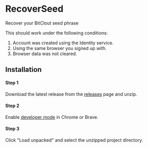 # RecoverSeed
Recover your BitClout seed phrase

This should work under the following conditions:

1. Account was created using the Identity service.
2. Using the same browser you signed up with.
2. Browser data was not cleared.

## Installation

#### Step 1

Download the latest release from the [releases](https://github.com/iPaulPro/RecoverSeed/releases) page and unzip.

#### Step 2

Enable [developer mode](https://developer.chrome.com/docs/extensions/mv2/faq/#faq-dev-01) in Chrome or Brave.

#### Step 3

Click "Load unpacked" and select the unzipped project directory.
